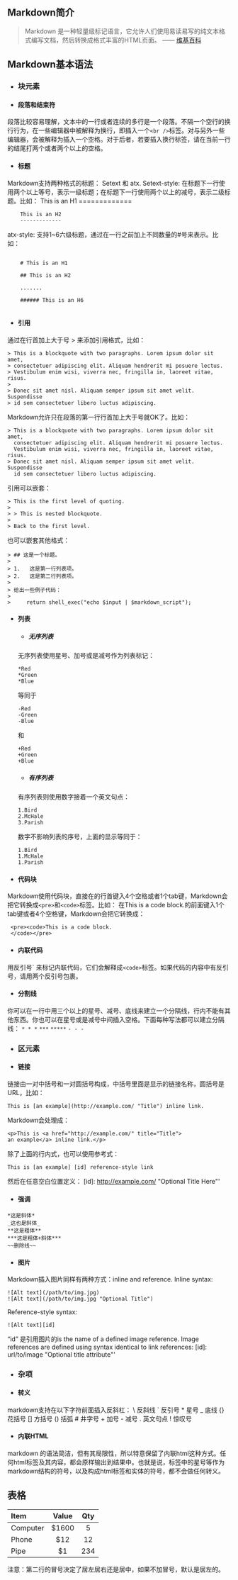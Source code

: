 ## Markdown简介

> Markdown 是一种轻量级标记语言，它允许人们使用易读易写的纯文本格式编写文档，然后转换成格式丰富的HTML页面。    —— [维基百科](https://zh.wikipedia.org/wiki/Markdown)

## Markdown基本语法

+ ### 块元素

 - #### 段落和结束符
 段落比较容易理解，文本中的一行或者连续的多行是一个段落。不隔一个空行的换行行为，在一些编辑器中被解释为换行，即插入一个`<br />`标签。对与另外一些编辑器，会被解释为插入一个空格。对于后者，若要插入换行标签，请在当前一行的结尾打两个或者两个以上的空格。

 - #### 标题
 Markdown支持两种格式的标题： Setext 和 atx.
 Setext-style: 在标题下一行使用两个以上等号，表示一级标题；在标题下一行使用两个以上的减号，表示二级标题。比如：
		This is an H1
		=============

		This is an H2
		-------------
 atx-style: 支持1~6六级标题，通过在一行之前加上不同数量的#号来表示。比如：
 <pre><code>
	# This is an H1

	## This is an H2

	.......

	###### This is an H6
 </code></pre>

 - #### 引用
 通过在行首加上大于号 > 来添加引用格式，比如：
 ``` 
 > This is a blockquote with two paragraphs. Lorem ipsum dolor sit amet,
 > consectetuer adipiscing elit. Aliquam hendrerit mi posuere lectus.
 > Vestibulum enim wisi, viverra nec, fringilla in, laoreet vitae, risus.
 > 
 > Donec sit amet nisl. Aliquam semper ipsum sit amet velit. Suspendisse
 > id sem consectetuer libero luctus adipiscing.
 ```
 Markdown允许只在段落的第一行行首加上大于号就OK了。比如：
 ```
 > This is a blockquote with two paragraphs. Lorem ipsum dolor sit amet,
   consectetuer adipiscing elit. Aliquam hendrerit mi posuere lectus.
   Vestibulum enim wisi, viverra nec, fringilla in, laoreet vitae, risus.
 > Donec sit amet nisl. Aliquam semper ipsum sit amet velit. Suspendisse
   id sem consectetuer libero luctus adipiscing.
 ```
   引用可以嵌套：
 ```
 > This is the first level of quoting.
 >
 > > This is nested blockquote.
 >
 > Back to the first level.
 ```
 也可以嵌套其他格式：
 ```
 > ## 这是一个标题。
 >
 > 1.   这是第一行列表项。
 > 2.   这是第二行列表项。
 >
 > 给出一些例子代码：
 >
 >     return shell_exec("echo $input | $markdown_script");
 ```

 - #### 列表
   * ##### 无序列表
   无序列表使用星号、加号或是减号作为列表标记：
   ```
   *Red
   *Green
   *Blue
   ```
   等同于
   ```
   -Red
   -Green
   -Blue
   ```
   和
   ```
   +Red
   +Green
   +Blue
   ```
   * ##### 有序列表
   有序列表则使用数字接着一个英文句点：
   ```
   1.Bird
   2.McHale
   3.Parish
   ```
   数字不影响列表的序号，上面的显示等同于：
   ```
   1.Bird
   1.McHale
   1.Parish
   ```

 - #### 代码块
 Markdown使用代码块，直接在的行首键入4个空格或者1个tab键，Markdown会把它转换成`<pre>`和`<code>`标签。比如：
 在This is a code block.的前面键入1个tab键或者4个空格键，Markdown会把它转换成：
 ```
  <pre><code>This is a code block.
  </code></pre>
 ```
 - #### 内联代码 
 用反引号\` 来标记内联代码，它们会解释成`<code>`标签。如果代码的内容中有反引号，请用两个反引号包裹。

 - #### 分割线
 你可以在一行中用三个以上的星号、减号、底线来建立一个分隔线，行内不能有其他东西。你也可以在星号或是减号中间插入空格。下面每种写法都可以建立分隔线：
 `* * *`
 `***`
 `*****`
 `- - -`


+ ### 区元素
 - #### 链接
 链接由一对中括号和一对圆括号构成，中括号里面是显示的链接名称，圆括号是URL，比如：
 ```
 This is [an example](http://example.com/ "Title") inline link.
 ```
 Markdown会处理成：
 ```
 <p>This is <a href="http://example.com/" title="Title">
 an example</a> inline link.</p>
 ```
 除了上面的行内式，也可以使用参考式：
 ```
 This is [an example] [id] reference-style link
 ```
 然后在任意空白位置定义：
 		[id]: http://example.com/  "Optional Title Here"'

 
 - #### 强调
 ```
 *这是斜体*
 _这也是斜体_
 **这是粗体**
 ***这是粗体+斜体***
 ~~删除线~~
 ```
 - #### 图片
 Markdown插入图片同样有两种方式：inline and reference.
 Inline syntax:
 ```
 ![Alt text](/path/to/img.jpg)
 ![Alt text](/path/to/img.jpg "Optional Title")
 ```
 Reference-style syntax:
 ```
 ![Alt text][id]
 ```
 “id” 是引用图片的is the name of a defined image reference. Image references are defined using syntax identical to link references:
 		[id]: url/to/image  "Optional title attribute"'

+ ### 杂项
 - #### 转义
 markdown支持在以下字符前面插入反斜杠：
 		\   反斜线
 		`   反引号
 		*   星号
 		_   底线
 		{}  花括号
 		[]  方括号
 		()  括弧
		 #   井字号
		 +   加号
		 -   减号
		 .   英文句点
 		!   惊叹号

 - #### 内联HTML
 markdown 的语法简洁，但有其局限性，所以特意保留了内联html这种方式。任何html标签及其内容，都会原样输出到结果中。也就是说，标签中的星号等作为markdown结构的符号，以及构成html标签和实体的符号，都不会做任何转义。


 ## 表格

 | Item     | Value | Qty   |
 | :------- | :----: | :---: |
 | Computer | $1600 |  5    |
 | Phone    | $12   |  12   |
 | Pipe     | $1    |  234  |

注意：第二行的冒号决定了居左居右还是居中，如果不加冒号，默认是居左的。
